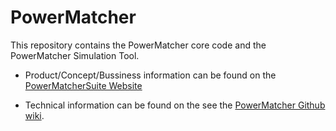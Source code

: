 # PowerMatcher

This repository contains the PowerMatcher core code and the PowerMatcher Simulation Tool. 

* Product/Concept/Bussiness information can be found on the [PowerMatcherSuite Website](http://www.powermatcher.org)

* Technical information can be found on the see the [PowerMatcher Github wiki](https://github.com/flexiblepower/powermatcher/wiki).
